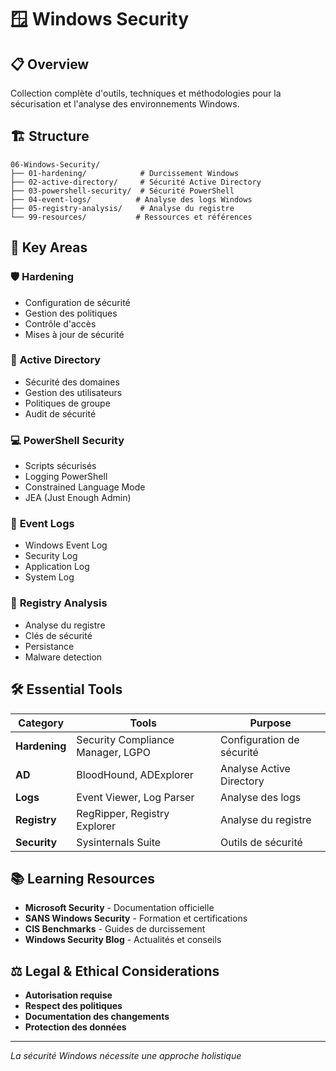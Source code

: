 # 🪟 Windows Security

## 📋 Overview

Collection complète d'outils, techniques et méthodologies pour la sécurisation et l'analyse des environnements Windows.

## 🏗️ Structure

```
06-Windows-Security/
├── 01-hardening/            # Durcissement Windows
├── 02-active-directory/     # Sécurité Active Directory
├── 03-powershell-security/  # Sécurité PowerShell
├── 04-event-logs/          # Analyse des logs Windows
├── 05-registry-analysis/    # Analyse du registre
└── 99-resources/           # Ressources et références
```

## 🎯 Key Areas

### 🛡️ **Hardening**
- Configuration de sécurité
- Gestion des politiques
- Contrôle d'accès
- Mises à jour de sécurité

### 🏢 **Active Directory**
- Sécurité des domaines
- Gestion des utilisateurs
- Politiques de groupe
- Audit de sécurité

### 💻 **PowerShell Security**
- Scripts sécurisés
- Logging PowerShell
- Constrained Language Mode
- JEA (Just Enough Admin)

### 📝 **Event Logs**
- Windows Event Log
- Security Log
- Application Log
- System Log

### 🔑 **Registry Analysis**
- Analyse du registre
- Clés de sécurité
- Persistance
- Malware detection

## 🛠️ Essential Tools

| Category | Tools | Purpose |
|----------|-------|----------|
| **Hardening** | Security Compliance Manager, LGPO | Configuration de sécurité |
| **AD** | BloodHound, ADExplorer | Analyse Active Directory |
| **Logs** | Event Viewer, Log Parser | Analyse des logs |
| **Registry** | RegRipper, Registry Explorer | Analyse du registre |
| **Security** | Sysinternals Suite | Outils de sécurité |

## 📚 Learning Resources

- **Microsoft Security** - Documentation officielle
- **SANS Windows Security** - Formation et certifications
- **CIS Benchmarks** - Guides de durcissement
- **Windows Security Blog** - Actualités et conseils

## ⚖️ Legal & Ethical Considerations

- **Autorisation requise**
- **Respect des politiques**
- **Documentation des changements**
- **Protection des données**

---

*La sécurité Windows nécessite une approche holistique* 